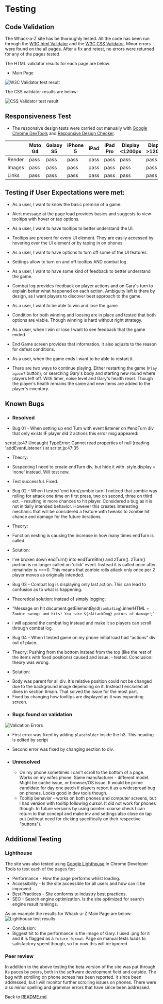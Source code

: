 # Testing
## Code Validation
The Whack-a-Z site has be thoroughly tested. All the code has been run through the [W3C html Validator](https://validator.w3.org/) and the [W3C CSS Validator](https://jigsaw.w3.org/css-validator/). Minor errors were found on the all pages. After a fix and retest, no errors were returned for any of the pages tested. 

The HTML validator results for each page are below:

* Main Page

![W3C Validator test result](assets/image/readme-img/HTML-validation-success.jpg)

The CSS validator results are below:

![CSS Validator test result](assets/image/readme-img/CSS-validation-success.jpg)

## Responsiveness Test

* The responsive design tests were carried out manually with [Google Chrome DevTools](https://developer.chrome.com/docs/devtools/) and [Responsive Design Checker](https://www.responsivedesignchecker.com/checker.php?url=https%3A%2F%2Fsimonczedu.github.io%2FWhack-A-Z%2F&width=1920&height=1200).

|        | Moto G4 | Galaxy S5 | iPhone 5 | iPad | iPad Pro | Display <1200px | Display >1200px |
|--------|---------|-----------|----------|------|----------|-----------------|-----------------|
| Render | pass    | pass      | pass     | pass | pass     | pass            | pass            |
| Images | pass    | pass      | pass     | pass | pass     | pass            | pass            |
| Links  | pass    | pass      | pass     | pass | pass     | pass            | pass            |

## Testing if User Expectations were met:

* As a user, I want to know the basic premise of a game.
 * Alert message at the page load provides basics and suggests to view tooltips with hover or tap options.

* As a user, I want to have tooltips to better understand the UI.
 * Tooltips are present for every UI element. They are easily accessed by hovering over the UI element or by taping in on phones.

* As a user, I want to have options to turn off some of the UI features.
 * Settings allow to turn on and off tooltips AND combat log.

* As a user, I want to have some kind of feedback to better understand the game.
 * Combat log provides feedback on player actions and on Gary's turn to explain better what happened on each action. Ambiguity left is there by design, as I want players to discover best approach to the game.

* As a user, I want to be able to win and lose the game.
 * Condition for both winning and loosing are in place and tested that both options are viable. Though winning is hard without right strategy.

* As a user, when I win or lose I want to see feedback that the game ended.
 * End Game screen provides that information. It also adjusts to the reason for defeat conditions.

* As a user, when the game ends I want to be able to restart it.
 * There are two ways to continue playing. Either restarting the game (`Play again?` button), or searching Gary's body and starting new round where players left off. With timer, noise level and Gary's health reset. Though the player's health remains the same and new items are added to the player's inventory.



## Known Bugs


* ### Resolved

* Bug 01 - When setting up end Turn with event listener on #endTurn div that only exists IF player did 2 actions this error msg appeared:

 script.js:47 Uncaught TypeError: Cannot read properties of null (reading 'addEventListener')
 at script.js:47:35

 * Theory:
  * Suspecting I need to create endTurn div, but hide it with .style.display = 'none' instead. Will test now.
  
 * Test successful. Fixed.
	

* Bug 02 - When I tested 'end turn/zombie turn' I noticed that zombie was rolling for attack one time on first press, two on second, three on third ect. - resulting in more chances to hit player. Considered a bug as it is not initially intended behavior. However this creates interesting mechanic that will be considered a feature with tweaks to zombie hit chance and damage for the future iterations.

 * Theory:
  * Function nesting is causing the increase in how many times endTurn is called.

 * Solution:
  * I've broken down endTurn() into endTurnBtn() and zTurn(). zTurn() portion is no longer called on 'click' event. Instead it is called once after remainder is ===0. This means that zombie rolls attack only once per 2 player moves as originally intended.

* Bug 03 - Combat log is displaying only last action. This can lead to confusion as to what is happening. 

 * Theoretical solution: instead of simply logging:

 * "Message on hit
 document.getElementById(`combatLog`).innerHTML = `Zombie swings and hits! You take ${zAttackDmg} points of damage!`;"

 * I will append the combat log instead and make it so players can scroll through combat log.

* Bug 04 - When I tested game on my phone initial load had "actions" div out of place. 

 * Theory:
	Pushing from the bottom instead from the top (like the rest of the items with fixed positions) caused and issue. - tested. Conclusion: theory was wrong.

 * Solution:
 - Body was parent for all div. It's relative position could not be changed due to the background image depending on it. Instead I enclosed all dives in section #main. That solved the issue for the most part.
 - Fixed by changing how tooltips are displayed as it was expanding screen.


* ### Bugs found on validation

![Validation Errors](assets/image/readme-img/HTML-validation-errors.jpg)

 * First error was fixed by adding `placeholder` inside the h3. This heading is edited by script
 * Second error was fixed by changing section to div.


* ### Unresolved

    * On my phone sometimes I can't scroll to the bottom of a page. Works on my wifes phone. Same manufacturer - different model. Might be cache issue, or browser/OS issue. It would be prime candidate for day one patch if players report it as a widespread bug on phones. Looks good in dev tools though.
	* Tooltip behavior - works on both phones and computer screens, but I had version with tooltip following cursor. It did not work for phones though. In future versions by using pointer: coarse check I can return to that concept and make inv and settings also close on tap out (without need for clicking specifically on their respective "buttons").


## Additional Testing
### Lighthouse
The site was also tested using [Google Lighthouse](https://developers.google.com/web/tools/lighthouse) in Chrome Developer Tools to test each of the pages for:
* Performance - How the page performs whilst loading.
* Accessibility - Is the site accessible for all users and how can it be improved.
* Best Practices - Site conforms to industry best practices.
* SEO - Search engine optimization. Is the site optimized for search engine result rankings.

As an example the results for Whack-a-Z Main Page are below:
![Lighthouse test results](assets/image/readme-img/lighthouse.jpg)

* Conclusion: 
 * Biggest hit to the performance is the image of Gary. I used .png for it and it is flagged as a `future format`. Page on manual tests loads to satisfactory speed though, so for now this will be ignored.

### Peer review
In addition to the above testing the beta version of the site was put through its paces by peers, both in the software development field and outside. The bug with scrolling on phone screes has been reported. It since been addressed, but I will monitor further scrolling issues on phones. There were also minor spelling and grammar errors that have since been addressed.

Back to [README.md](./README.md#testing).
